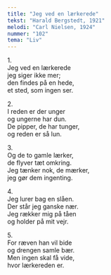 ```yaml
---
title: "Jeg ved en lærkerede"
tekst: "Harald Bergstedt, 1921"
melodi: "Carl Nielsen, 1924"
nummer: "102"
tema: "Liv"
---
```

1.<br>
Jeg ved en lærkerede<br>
jeg siger ikke mer;<br>
den findes på en hede,<br>
et sted, som ingen ser.<br>

2.<br>
I reden er der unger<br>
og ungerne har dun.<br>
De pipper, de har tunger,<br>
og reden er så lun.<br>

3.<br>
Og de to gamle lærker,<br>
de flyver tæt omkring.<br>
Jeg tænker nok, de mærker,<br>
jeg gør dem ingenting.<br>

4.<br>
Jeg lurer bag en slåen.<br>
Der står jeg ganske nær.<br>
Jeg rækker mig på tåen<br>
og holder på mit vejr.<br>

5.<br>
For ræven han vil bide<br>
og drengen samle bær.<br>
Men ingen skal få vide,<br>
hvor lærkereden er.<br>
